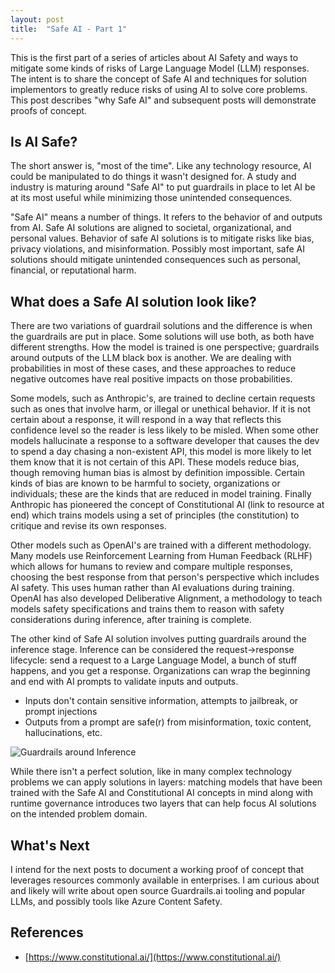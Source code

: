 ```yaml
---
layout: post
title:  "Safe AI - Part 1"
---
```


This is the first part of a series of articles about AI Safety and ways to
mitigate some kinds of risks of Large Language Model (LLM) responses. The
intent is to share the concept of Safe AI and techniques for
solution implementors to greatly reduce risks of using AI to solve core problems.
This post describes "why Safe AI" and subsequent posts will demonstrate proofs
of concept.

## Is AI Safe?

The short answer is, "most of the time". Like any technology resource, AI could
be manipulated to do things it wasn't designed for. A study and industry is
maturing around "Safe AI" to put guardrails in place to let AI be at its most
useful while minimizing those unintended consequences.

"Safe AI" means a number of things. It refers to the behavior of and outputs
from AI. Safe AI solutions are aligned to societal, organizational, and personal
values. Behavior of safe AI solutions is to mitigate risks like bias, privacy
violations, and misinformation. Possibly most important, safe AI solutions
should mitigate unintended consequences such as personal, financial, or
reputational harm.

## What does a Safe AI solution look like?

There are two variations of guardrail solutions and the difference is when the guardrails
are put in place. Some solutions will use both, as both have different strengths. How the
model is trained is one perspective; guardrails around outputs of the LLM black box is
another. We are dealing with probabilities in most of these cases, and these approaches
to reduce negative outcomes have real positive impacts on those probabilities.

Some models, such as Anthropic's, are trained to decline certain requests such as ones
that involve harm, or illegal or unethical behavior. If it is not certain about a response,
it will respond in a way that reflects this confidence level so the reader is less likely
to be misled. When some other models hallucinate a response to a software developer that
causes the dev to spend a day chasing a non-existent API, this model is more likely to
let them know that it is not certain of this API. These models reduce bias, though
removing human bias is almost by definition impossible. Certain kinds of bias are known
to be harmful to society, organizations or individuals; these are the kinds that are
reduced in model training. Finally Anthropic has pioneered the concept of Constitutional
AI (link to resource at end) which trains models using a set of principles (the constitution)
to critique and revise its own responses.

Other models such as OpenAI's are trained with a different methodology. Many models use
Reinforcement Learning from Human Feedback (RLHF) which allows for humans to review and compare multiple
responses, choosing the best response from that person's perspective which includes AI
safety. This uses human rather than AI evaluations during training. OpenAI has also developed
Deliberative Alignment, a methodology to teach models safety specifications and trains them to reason with safety considerations during inference, after training is complete.

The other kind of Safe AI solution involves putting guardrails around the inference stage.
Inference can be considered the request->response lifecycle: send a request to a Large
Language Model, a bunch of stuff happens, and you get a response. Organizations can wrap
the beginning and end with AI prompts to validate inputs and outputs.

- Inputs don't contain sensitive information, attempts to jailbreak, or prompt injections
- Outputs from a prompt are safe(r) from misinformation, toxic content, hallucinations, etc.

![Guardrails around Inference](/assets/2025/safe_ai.png)

While there isn't a perfect solution, like in many complex technology problems we can
apply solutions in layers: matching models that have been trained with the Safe AI and
Constitutional AI concepts in mind along with runtime governance introduces two layers
that can help focus AI solutions on the intended problem domain.

## What's Next

I intend for the next posts to document a working proof of concept that leverages
resources commonly available in enterprises. I am curious about and likely will
write about open source Guardrails.ai tooling and popular LLMs, and possibly 
tools like Azure Content Safety.

## References

- [https://www.constitutional.ai/](https://www.constitutional.ai/)